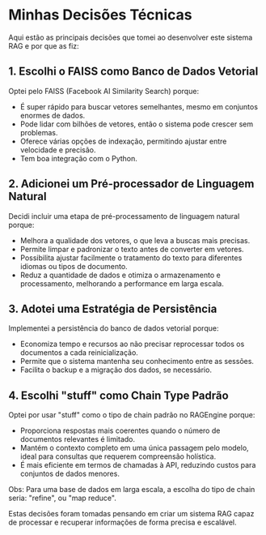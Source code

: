 # Minhas Decisões Técnicas

Aqui estão as principais decisões que tomei ao desenvolver este sistema RAG e por que as fiz:

## 1. Escolhi o FAISS como Banco de Dados Vetorial

Optei pelo FAISS (Facebook AI Similarity Search) porque:

- É super rápido para buscar vetores semelhantes, mesmo em conjuntos enormes de dados.
- Pode lidar com bilhões de vetores, então o sistema pode crescer sem problemas.
- Oferece várias opções de indexação, permitindo ajustar entre velocidade e precisão.
- Tem boa integração com o Python.

## 2. Adicionei um Pré-processador de Linguagem Natural

Decidi incluir uma etapa de pré-processamento de linguagem natural porque:

- Melhora a qualidade dos vetores, o que leva a buscas mais precisas.
- Permite limpar e padronizar o texto antes de converter em vetores.
- Possibilita ajustar facilmente o tratamento do texto para diferentes idiomas ou tipos de documento.
- Reduz a quantidade de dados e otimiza o armazenamento e processamento, melhorando a performance em larga escala.

## 3. Adotei uma Estratégia de Persistência

Implementei a persistência do banco de dados vetorial porque:

- Economiza tempo e recursos ao não precisar reprocessar todos os documentos a cada reinicialização.
- Permite que o sistema mantenha seu conhecimento entre as sessões.
- Facilita o backup e a migração dos dados, se necessário.

## 4. Escolhi "stuff" como Chain Type Padrão

Optei por usar "stuff" como o tipo de chain padrão no RAGEngine porque:

- Proporciona respostas mais coerentes quando o número de documentos relevantes é limitado.
- Mantém o contexto completo em uma única passagem pelo modelo, ideal para consultas que requerem compreensão holística.
- É mais eficiente em termos de chamadas à API, reduzindo custos para conjuntos de dados menores.

Obs: Para uma base de dados em larga escala, a escolha do tipo de chain seria: "refine", ou "map reduce".

Estas decisões foram tomadas pensando em criar um sistema RAG capaz de processar e recuperar informações de forma precisa e escalável.